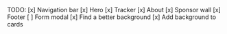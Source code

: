 TODO:
[x] Navigation bar
[x] Hero
[x] Tracker
[x] About
[x] Sponsor wall
[x] Footer
[ ] Form modal
[x] Find a better background
[x] Add background to cards
